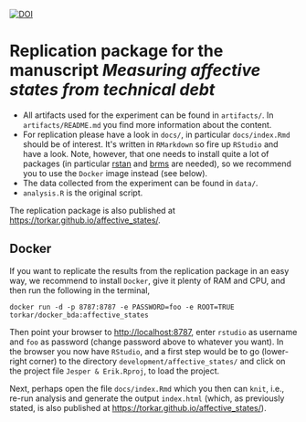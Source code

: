 [![DOI](https://zenodo.org/badge/224837204.svg)](https://zenodo.org/badge/latestdoi/224837204)

# Replication package for the manuscript *Measuring affective states from technical debt*

* All artifacts used for the experiment can be found in `artifacts/`. In `artifacts/README.md` you find more information about the content.
* For replication please have a look in `docs/`, in particular `docs/index.Rmd` should be of interest. It's written in `RMarkdown` so fire up `RStudio` and have a look. Note, however, that one needs to install quite a lot of packages (in particular [rstan](https://mc-stan.org/users/interfaces/rstan) and [brms](https://github.com/paul-buerkner/brms) are needed), so we recommend you to use the `Docker` image instead (see below).
* The data collected from the experiment can be found in `data/`.
* `analysis.R` is the original script.

The replication package is also published at <https://torkar.github.io/affective_states/>.

## Docker
If you want to replicate the results from the replication package in an easy way, we recommend to install `Docker`, give it plenty of RAM and CPU, and then run the following in the terminal,

```{bash}
docker run -d -p 8787:8787 -e PASSWORD=foo -e ROOT=TRUE torkar/docker_bda:affective_states
```

Then point your browser to <http://localhost:8787>, enter `rstudio` as username and `foo` as password (change password above to whatever you want). In the browser you now have `RStudio`, and a first step would be to go (lower-right corner) to the directory `development/affective_states/` and click on the project file `Jesper & Erik.Rproj`, to load the project.

Next, perhaps open the file `docs/index.Rmd` which you then can `knit`, i.e., re-run analysis and generate the output `index.html` (which, as previously stated, is also published at <https://torkar.github.io/affective_states/>).
